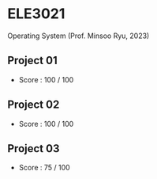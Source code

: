 # ELE3021
Operating System (Prof. Minsoo Ryu, 2023)

## Project 01
- Score : 100 / 100
## Project 02
- Score : 100 / 100
## Project 03
- Score : 75 / 100
